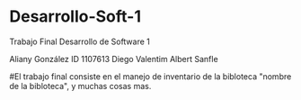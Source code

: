 # Desarrollo-Soft-1

Trabajo Final Desarrollo de Software 1

Aliany González ID 1107613
Diego Valentim
Albert Sanfle

#El trabajo final consiste en el manejo de inventario de la bibloteca "nombre de la bibloteca", y muchas cosas mas.

